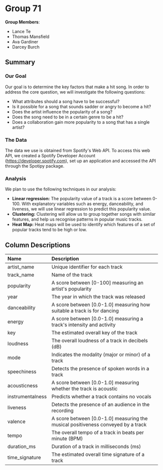 # Group 71

**Group Members**:
* Lance Te
* Thomas Mansfield
* Ava Gardiner
* Darcey Burch

## Summary

### Our Goal
Our goal is to determine the key factors that make a hit song. In order to address the core question, we will investigate the following questions:
* What attributes should a song have to be successful?
* Is it possible for a song that sounds sadder or angry to become a hit?
* Does the artist influence the popularity of a song?
* Does the song need to be in a certain genre to be a hit?
* Does a collaboration gain more popularity to a song that has a single artist?


### The Data
The data we use is obtained from Spotify's Web API. To access this web API, we created a Spotify Developer Account (https://developer.spotify.com), set up an application and accessed the API through the Spotipy package.


### Analysis
We plan to use the following techniques in our analysis:
* **Linear regression:** The popularity value of a track is a score between 0-100. With explanatory variables such as energy, danceability, and liveness, we will use linear regression to predict this popularity value.
* **Clustering:** Clustering will allow us to group together songs with similar features, and help us recognise patterns in popular music tracks.
* **Heat Map:** Heat maps will be used to identify which features of a set of popular tracks tend to be high or low.

## Column Descriptions
| Name | Description
| :--- | :----------
| artist_name | Unique identifier for each track
| track_name | Name of the track
| popularity | A score between [0-100] measuring an artist's popularity
| year | The year in which the track was released
| danceability | A score between [0.0-1.0] measuring how suitable a track is for dancing
| energy | A score between [0.0-1.0] measuring a track's intensity and activity
| key | The estimated overall key of the track
| loudness | The overall loudness of a track in decibels (dB)
| mode | Indicates the modality (major or minor) of a track
| speechiness | Detects the presence of spoken words in a track
| acousticness | A score between [0.0-1.0] measuring whether the track is acoustic
| instrumentalness | Predicts whether a track contains no vocals
| liveness | Detects the presence of an audience in the recording
| valence | A score between [0.0-1.0] measuring the musical positiveness conveyed by a track
| tempo | The overall tempo of a track in beats per minute (BPM)
| duration_ms | Duration of a track in milliseconds (ms)
| time_signature | The estimated overall time signature of a track

